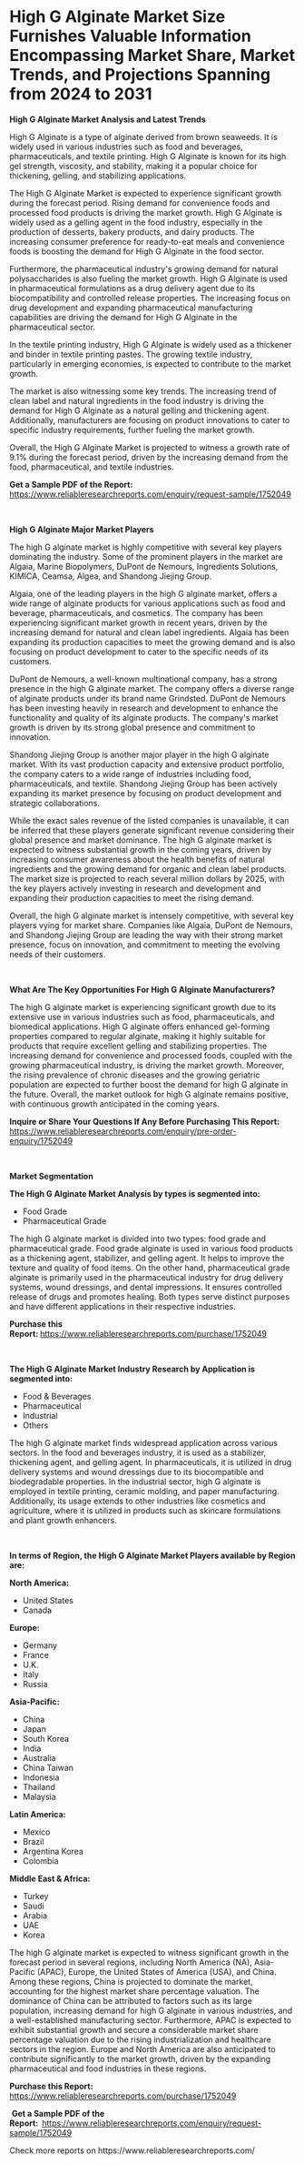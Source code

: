 <p><h1>High G Alginate Market Size Furnishes Valuable Information Encompassing Market Share, Market Trends, and Projections Spanning from 2024 to 2031</h1></p><p><strong>High G Alginate Market Analysis and Latest Trends</strong></p>
<p><p>High G Alginate is a type of alginate derived from brown seaweeds. It is widely used in various industries such as food and beverages, pharmaceuticals, and textile printing. High G Alginate is known for its high gel strength, viscosity, and stability, making it a popular choice for thickening, gelling, and stabilizing applications.</p><p>The High G Alginate Market is expected to experience significant growth during the forecast period. Rising demand for convenience foods and processed food products is driving the market growth. High G Alginate is widely used as a gelling agent in the food industry, especially in the production of desserts, bakery products, and dairy products. The increasing consumer preference for ready-to-eat meals and convenience foods is boosting the demand for High G Alginate in the food sector.</p><p>Furthermore, the pharmaceutical industry's growing demand for natural polysaccharides is also fueling the market growth. High G Alginate is used in pharmaceutical formulations as a drug delivery agent due to its biocompatibility and controlled release properties. The increasing focus on drug development and expanding pharmaceutical manufacturing capabilities are driving the demand for High G Alginate in the pharmaceutical sector.</p><p>In the textile printing industry, High G Alginate is widely used as a thickener and binder in textile printing pastes. The growing textile industry, particularly in emerging economies, is expected to contribute to the market growth.</p><p>The market is also witnessing some key trends. The increasing trend of clean label and natural ingredients in the food industry is driving the demand for High G Alginate as a natural gelling and thickening agent. Additionally, manufacturers are focusing on product innovations to cater to specific industry requirements, further fueling the market growth.</p><p>Overall, the High G Alginate Market is projected to witness a growth rate of 9.1% during the forecast period, driven by the increasing demand from the food, pharmaceutical, and textile industries.</p></p>
<p><strong>Get a Sample PDF of the Report:&nbsp;</strong> <a href="https://www.reliableresearchreports.com/enquiry/request-sample/1752049">https://www.reliableresearchreports.com/enquiry/request-sample/1752049</a></p>
<p>&nbsp;</p>
<p><strong>High G Alginate Major Market Players</strong></p>
<p><p>The high G alginate market is highly competitive with several key players dominating the industry. Some of the prominent players in the market are Algaia, Marine Biopolymers, DuPont de Nemours, Ingredients Solutions, KIMICA, Ceamsa, Algea, and Shandong Jiejing Group.</p><p>Algaia, one of the leading players in the high G alginate market, offers a wide range of alginate products for various applications such as food and beverage, pharmaceuticals, and cosmetics. The company has been experiencing significant market growth in recent years, driven by the increasing demand for natural and clean label ingredients. Algaia has been expanding its production capacities to meet the growing demand and is also focusing on product development to cater to the specific needs of its customers.</p><p>DuPont de Nemours, a well-known multinational company, has a strong presence in the high G alginate market. The company offers a diverse range of alginate products under its brand name Grindsted. DuPont de Nemours has been investing heavily in research and development to enhance the functionality and quality of its alginate products. The company's market growth is driven by its strong global presence and commitment to innovation.</p><p>Shandong Jiejing Group is another major player in the high G alginate market. With its vast production capacity and extensive product portfolio, the company caters to a wide range of industries including food, pharmaceuticals, and textile. Shandong Jiejing Group has been actively expanding its market presence by focusing on product development and strategic collaborations.</p><p>While the exact sales revenue of the listed companies is unavailable, it can be inferred that these players generate significant revenue considering their global presence and market dominance. The high G alginate market is expected to witness substantial growth in the coming years, driven by increasing consumer awareness about the health benefits of natural ingredients and the growing demand for organic and clean label products. The market size is projected to reach several million dollars by 2025, with the key players actively investing in research and development and expanding their production capacities to meet the rising demand.</p><p>Overall, the high G alginate market is intensely competitive, with several key players vying for market share. Companies like Algaia, DuPont de Nemours, and Shandong Jiejing Group are leading the way with their strong market presence, focus on innovation, and commitment to meeting the evolving needs of their customers.</p></p>
<p>&nbsp;</p>
<p><strong>What Are The Key Opportunities For High G Alginate Manufacturers?</strong></p>
<p><p>The high G alginate market is experiencing significant growth due to its extensive use in various industries such as food, pharmaceuticals, and biomedical applications. High G alginate offers enhanced gel-forming properties compared to regular alginate, making it highly suitable for products that require excellent gelling and stabilizing properties. The increasing demand for convenience and processed foods, coupled with the growing pharmaceutical industry, is driving the market growth. Moreover, the rising prevalence of chronic diseases and the growing geriatric population are expected to further boost the demand for high G alginate in the future. Overall, the market outlook for high G alginate remains positive, with continuous growth anticipated in the coming years.</p></p>
<p><strong>Inquire or Share Your Questions If Any Before Purchasing This Report:</strong> <a href="https://www.reliableresearchreports.com/enquiry/pre-order-enquiry/1752049">https://www.reliableresearchreports.com/enquiry/pre-order-enquiry/1752049</a></p>
<p>&nbsp;</p>
<p><strong>Market Segmentation</strong></p>
<p><strong>The High G Alginate Market Analysis by types is segmented into:</strong></p>
<p><ul><li>Food Grade</li><li>Pharmaceutical Grade</li></ul></p>
<p><p>The high G alginate market is divided into two types: food grade and pharmaceutical grade. Food grade alginate is used in various food products as a thickening agent, stabilizer, and gelling agent. It helps to improve the texture and quality of food items. On the other hand, pharmaceutical grade alginate is primarily used in the pharmaceutical industry for drug delivery systems, wound dressings, and dental impressions. It ensures controlled release of drugs and promotes healing. Both types serve distinct purposes and have different applications in their respective industries.</p></p>
<p><strong>Purchase this Report:&nbsp;</strong><a href="https://www.reliableresearchreports.com/purchase/1752049">https://www.reliableresearchreports.com/purchase/1752049</a></p>
<p>&nbsp;</p>
<p><strong>The High G Alginate Market Industry Research by Application is segmented into:</strong></p>
<p><ul><li>Food & Beverages</li><li>Pharmaceutical</li><li>Industrial</li><li>Others</li></ul></p>
<p><p>The high G alginate market finds widespread application across various sectors. In the food and beverages industry, it is used as a stabilizer, thickening agent, and gelling agent. In pharmaceuticals, it is utilized in drug delivery systems and wound dressings due to its biocompatible and biodegradable properties. In the industrial sector, high G alginate is employed in textile printing, ceramic molding, and paper manufacturing. Additionally, its usage extends to other industries like cosmetics and agriculture, where it is utilized in products such as skincare formulations and plant growth enhancers.</p></p>
<p>&nbsp;</p>
<p><strong>In terms of Region, the High G Alginate Market Players available by Region are:</strong></p>
<p>
    <p> <strong> North America: </strong>
        <ul>
            <li>United States</li>
            <li>Canada</li>
        </ul>
        </p> 
    <p> <strong> Europe: </strong>
        <ul>
            <li>Germany</li>
            <li>France</li>
            <li>U.K.</li>
            <li>Italy</li>
            <li>Russia</li>
        </ul>
        </p> 
    <p> <strong> Asia-Pacific: </strong>
        <ul>
            <li>China</li>
            <li>Japan</li>
            <li>South Korea</li>
            <li>India</li>
            <li>Australia</li>
            <li>China Taiwan</li>
            <li>Indonesia</li>
            <li>Thailand</li>
            <li>Malaysia</li>
        </ul>
        </p> 
    <p> <strong> Latin America: </strong>
        <ul>
            <li>Mexico</li>
            <li>Brazil</li>
            <li>Argentina Korea</li>
            <li>Colombia</li>
        </ul>
        </p> 
    <p> <strong> Middle East & Africa: </strong>
        <ul>
            <li>Turkey</li>
            <li>Saudi</li>
            <li>Arabia</li>
            <li>UAE</li>
            <li>Korea</li>
        </ul>
    </p>
    </p>
<p><p>The high G alginate market is expected to witness significant growth in the forecast period in several regions, including North America (NA), Asia-Pacific (APAC), Europe, the United States of America (USA), and China. Among these regions, China is projected to dominate the market, accounting for the highest market share percentage valuation. The dominance of China can be attributed to factors such as its large population, increasing demand for high G alginate in various industries, and a well-established manufacturing sector. Furthermore, APAC is expected to exhibit substantial growth and secure a considerable market share percentage valuation due to the rising industrialization and healthcare sectors in the region. Europe and North America are also anticipated to contribute significantly to the market growth, driven by the expanding pharmaceutical and food industries in these regions.</p></p>
<p><strong>Purchase this Report: </strong><a href="https://www.reliableresearchreports.com/purchase/1752049">https://www.reliableresearchreports.com/purchase/1752049</a></p>
<p>&nbsp;<strong>Get a Sample PDF of the Report:&nbsp;&nbsp;</strong><a href="https://www.reliableresearchreports.com/enquiry/request-sample/1752049">https://www.reliableresearchreports.com/enquiry/request-sample/1752049</a></p>
<p><strong></strong></p>
<p>Check more reports on https://www.reliableresearchreports.com/</p>